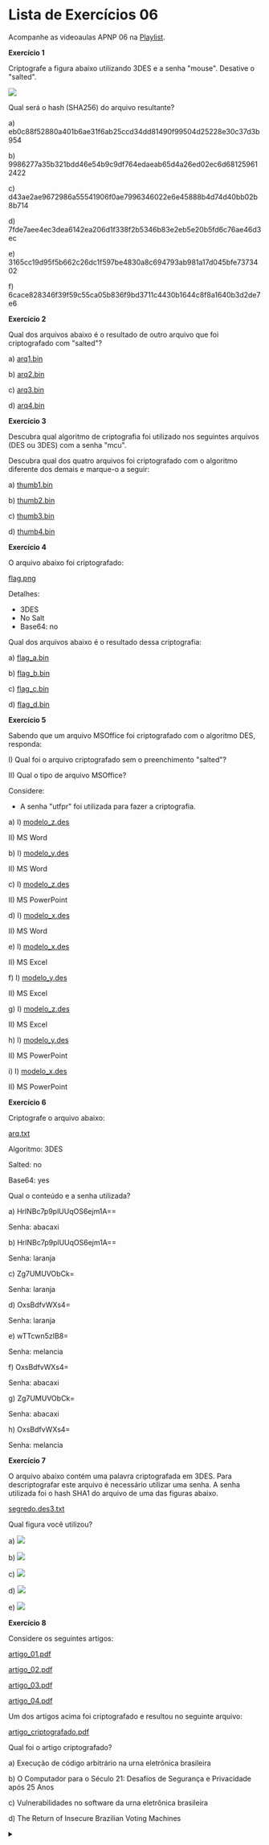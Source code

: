 # Lista de Exercícios 06

Acompanhe as videoaulas APNP 06 na [Playlist](https://www.youtube.com/playlist?list=PL4ySOdUYDU9AnsLbtvt7Mq3yBtnMT0Fog).

**Exercício 1**

Criptografe a figura abaixo utilizando 3DES e a senha "mouse". Desative o "salted".

![](m.gif)

Qual será o hash (SHA256) do arquivo resultante?

a) eb0c88f52880a401b6ae31f6ab25ccd34dd81490f99504d25228e30c37d3b954

b) 9986277a35b321bdd46e54b9c9df764edaeab65d4a26ed02ec6d681259612422

c) d43ae2ae9672986a55541906f0ae7996346022e6e45888b4d74d40bb02b8b714

d) 7fde7aee4ec3dea6142ea206d1f338f2b5346b83e2eb5e20b5fd6c76ae46d3ec

e) 3165cc19d95f5b662c26dc1f597be4830a8c694793ab981a17d045bfe7373402

f) 6cace828346f39f59c55ca05b836f9bd3711c4430b1644c8f8a1640b3d2de7e6

**Exercício 2**

Qual dos arquivos abaixo é o resultado de outro arquivo que foi criptografado com "salted"?

a) [arq1.bin](arq1.bin)

b) [arq2.bin](arq2.bin)

c) [arq3.bin](arq3.bin)

d) [arq4.bin](arq4.bin)

**Exercício 3**

Descubra qual algoritmo de criptografia foi utilizado nos seguintes arquivos (DES ou 3DES) com a senha "mcu".

Descubra qual dos quatro arquivos foi criptografado com o algoritmo diferente dos demais e marque-o a seguir:

a) [thumb1.bin](thumb1.bin)

b) [thumb2.bin](thumb2.bin)

c) [thumb3.bin](thumb3.bin)

d) [thumb4.bin](thumb4.bin)

**Exercício 4**

O arquivo abaixo foi criptografado:

[flag.png](flag.png)

Detalhes:
- 3DES
- No Salt
- Base64: no

Qual dos arquivos abaixo é o resultado dessa criptografia:

a) [flag_a.bin](flag_a.bin)

b) [flag_b.bin](flag_b.bin)

c) [flag_c.bin](flag_c.bin)

d) [flag_d.bin](flag_d.bin)

**Exercício 5**

Sabendo que um arquivo MSOffice foi criptografado com o algoritmo DES, responda:

I) Qual foi o arquivo criptografado sem o preenchimento "salted"?

II) Qual o tipo de arquivo MSOffice?

Considere:
- A senha "utfpr" foi utilizada para fazer a criptografia.

a)
I) [modelo_z.des](modelo_z.des)

II) MS Word

b)
I) [modelo_y.des](modelo_y.des)

II) MS Word

c)
I) [modelo_z.des](modelo_z.des)

II) MS PowerPoint

d)
I) [modelo_x.des](modelo_x.des)

II) MS Word

e)
I) [modelo_x.des](modelo_x.des)

II) MS Excel

f)
I) [modelo_y.des](modelo_y.des)

II) MS Excel

g)
I) [modelo_z.des](modelo_z.des)

II) MS Excel

h)
I) [modelo_y.des](modelo_y.des)

II) MS PowerPoint

i)
I) [modelo_x.des](modelo_x.des)

II) MS PowerPoint

**Exercício 6**

Criptografe o arquivo abaixo:

[arq.txt](arq.txt)

Algoritmo: 3DES

Salted: no

Base64: yes

Qual o conteúdo e a senha utilizada?

a)
HrlNBc7p9plUUqOS6ejm1A==

Senha: abacaxi

b)
HrlNBc7p9plUUqOS6ejm1A==

Senha: laranja

c)
Zg7UMUVObCk=

Senha: laranja

d)
OxsBdfvWXs4=

Senha: laranja

e)
wTTcwn5zIB8=

Senha: melancia

f)
OxsBdfvWXs4=

Senha: abacaxi

g)
Zg7UMUVObCk=

Senha: abacaxi

h)
OxsBdfvWXs4=

Senha: melancia

**Exercício 7**

O arquivo abaixo contém uma palavra criptografada em 3DES. Para descriptografar este arquivo é necessário utilizar uma senha. A senha utilizada foi o hash SHA1 do arquivo de uma das figuras abaixo.

[segredo.des3.txt](segredo.des3.txt)

Qual figura você utilizou?

a) ![](flags_01.png)

b) ![](flags_05.png)

c) ![](flags_04.png)

d) ![](flags_03.png)

e) ![](flags_02.png)

**Exercício 8**

Considere os seguintes artigos:

[artigo_01.pdf](artigo_01.pdf)

[artigo_02.pdf](artigo_02.pdf)

[artigo_03.pdf](artigo_03.pdf)

[artigo_04.pdf](artigo_04.pdf)

Um dos artigos acima foi criptografado e resultou no seguinte arquivo:

[artigo_criptografado.pdf](artigo_criptografado.pdf)

Qual foi o artigo criptografado?

a) Execução de código arbitrário na urna eletrônica brasileira

b) O Computador para o Século 21: Desafios de Segurança e Privacidade após 25 Anos

c) Vulnerabilidades no software da urna eletrônica brasileira

d) The Return of Insecure Brazilian Voting Machines

<details><summary></summary>

Respostas:

1) f

2) a

3) c

4) c

5) e

6) d

7) e

8) d
</details>
